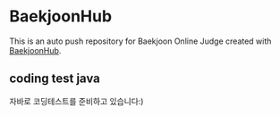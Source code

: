 # BaekjoonHub
This is an auto push repository for Baekjoon Online Judge created with [BaekjoonHub](https://github.com/BaekjoonHub/BaekjoonHub).

## coding test java
 자바로 코딩테스트를 준비하고 있습니다:)
